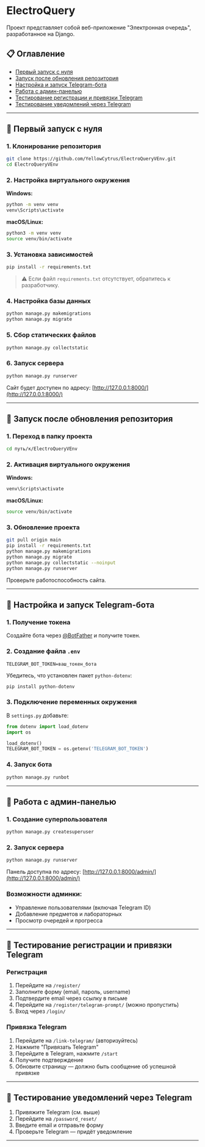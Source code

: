 
# ElectroQuery

Проект представляет собой веб-приложение "Электронная очередь", разработанное на Django.

## 📋 Оглавление

- [Первый запуск с нуля](#первый-запуск-с-нуля)
- [Запуск после обновления репозитория](#запуск-после-обновления-репозитория)
- [Настройка и запуск Telegram-бота](#настройка-и-запуск-telegram-бота)
- [Работа с админ-панелью](#работа-с-админ-панелью)
- [Тестирование регистрации и привязки Telegram](#тестирование-регистрации-и-привязки-telegram)
- [Тестирование уведомлений через Telegram](#тестирование-уведомлений-через-telegram)

---

## 🚀 Первый запуск с нуля

### 1. Клонирование репозитория

```bash
git clone https://github.com/YellowCytrus/ElectroQueryVEnv.git
cd ElectroQueryVEnv
```

### 2. Настройка виртуального окружения

**Windows:**
```bash
python -m venv venv
venv\Scripts\activate
```

**macOS/Linux:**
```bash
python3 -m venv venv
source venv/bin/activate
```

### 3. Установка зависимостей

```bash
pip install -r requirements.txt
```

> ⚠️ Если файл `requirements.txt` отсутствует, обратитесь к разработчику.

### 4. Настройка базы данных

```bash
python manage.py makemigrations
python manage.py migrate
```

### 5. Сбор статических файлов

```bash
python manage.py collectstatic
```

### 6. Запуск сервера

```bash
python manage.py runserver
```

Сайт будет доступен по адресу: [http://127.0.0.1:8000/](http://127.0.0.1:8000/)

---

## 🔁 Запуск после обновления репозитория

### 1. Переход в папку проекта

```bash
cd путь/к/ElectroQueryVEnv
```

### 2. Активация виртуального окружения

**Windows:**
```bash
venv\Scripts\activate
```

**macOS/Linux:**
```bash
source venv/bin/activate
```

### 3. Обновление проекта

```bash
git pull origin main
pip install -r requirements.txt
python manage.py makemigrations
python manage.py migrate
python manage.py collectstatic --noinput
python manage.py runserver
```

Проверьте работоспособность сайта.

---

## 🤖 Настройка и запуск Telegram-бота

### 1. Получение токена

Создайте бота через [@BotFather](https://t.me/BotFather) и получите токен.

### 2. Создание файла `.env`

```env
TELEGRAM_BOT_TOKEN=ваш_токен_бота
```

Убедитесь, что установлен пакет `python-dotenv`:

```bash
pip install python-dotenv
```

### 3. Подключение переменных окружения

В `settings.py` добавьте:

```python
from dotenv import load_dotenv
import os

load_dotenv()
TELEGRAM_BOT_TOKEN = os.getenv('TELEGRAM_BOT_TOKEN')
```

### 4. Запуск бота

```bash
python manage.py runbot
```

---

## 🔐 Работа с админ-панелью

### 1. Создание суперпользователя

```bash
python manage.py createsuperuser
```

### 2. Запуск сервера

```bash
python manage.py runserver
```

Панель доступна по адресу: [http://127.0.0.1:8000/admin/](http://127.0.0.1:8000/admin/)

### Возможности админки:

- Управление пользователями (включая Telegram ID)
- Добавление предметов и лабораторных
- Просмотр очередей и прогресса

---

## 🧪 Тестирование регистрации и привязки Telegram

### Регистрация

1. Перейдите на `/register/`
2. Заполните форму (email, пароль, username)
3. Подтвердите email через ссылку в письме
4. Перейдите на `/register/telegram-prompt/` (можно пропустить)
5. Вход через `/login/`

### Привязка Telegram

1. Перейдите на `/link-telegram/` (авторизуйтесь)
2. Нажмите "Привязать Telegram"
3. Перейдите в Telegram, нажмите `/start`
4. Получите подтверждение
5. Обновите страницу — должно быть сообщение об успешной привязке

---

## 📩 Тестирование уведомлений через Telegram

1. Привяжите Telegram (см. выше)
2. Перейдите на `/password_reset/`
3. Введите email и отправьте форму
4. Проверьте Telegram — придёт уведомление

---
